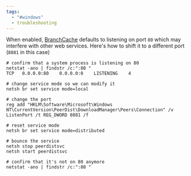 ```yaml
---
tags:
  - "#windows"
  - troubleshooting
---
```

When enabled, [BranchCache](https://learn.microsoft.com/en-us/windows-server/networking/branchcache/branchcache) defaults to listening on port `80` which may interfere with other web services. Here's how to shift it to a different port (`8081` in this case)

```shell
# confirm that a system process is listening on 80
netstat -ano | findstr /c:":80 "
TCP   0.0.0.0:80    0.0.0.0:0    LISTENING    4

# change service mode so we can modify it
netsh br set service mode=local

# change the port
reg add "HKLM\Software\Microsoft\Windows NT\CurrentVersion\PeerDist\DownloadManager\Peers\Connection" /v ListenPort /t REG_DWORD 8081 /f

# reset service mode
netsh br set service mode=distributed

# bounce the service
netsh stop peerdistsvc
netsh start peerdistsvc

# confirm that it's not on 80 anymore
netstat -ano | findstr /c:":80 "
```
